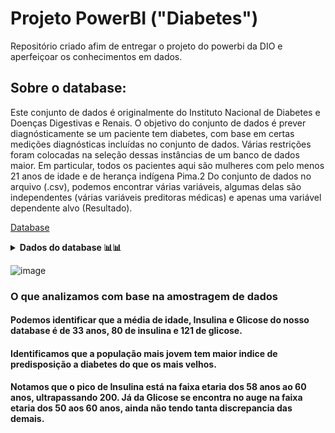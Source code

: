 # Projeto PowerBI ("Diabetes")

Repositório criado afim de entregar o projeto do powerbi da DIO e aperfeiçoar os conhecimentos em dados.

## Sobre o database: 

Este conjunto de dados é originalmente do Instituto Nacional de Diabetes e Doenças Digestivas e Renais. O objetivo do conjunto de dados é prever diagnósticamente se um paciente tem diabetes,
com base em certas medições diagnósticas incluídas no conjunto de dados. Várias restrições foram colocadas
na seleção dessas instâncias de um banco de dados maior. Em particular, todos os pacientes aqui são mulheres
com pelo menos 21 anos de idade e de herança indígena Pima.2
Do conjunto de dados no arquivo (.csv), podemos encontrar várias variáveis, algumas delas são independentes
(várias variáveis ​​preditoras médicas) e apenas uma variável dependente alvo (Resultado).

[Database](https://www.kaggle.com/datasets/akshaydattatraykhare/diabetes-dataset?resource=download)

<details>

<summary><strong>Dados do database 📊📊</strong></summary>

| Colunas  | Informações |
| :---: | :---: |
| Pregnancies  | To express the Number of pregnancies  |
| Glucose  | To express the Glucose level in blood  |
| BloodPressure  | To express the Blood pressure measurement  |
| SkinThickness  | To express the thickness of the skin  |
| Insulin  | To express the Insulin level in blood  |
| BMI  | To express the Body mass index |
| DiabetesPedigreeFunction  | To express the Diabetes percentage |
| Age  |To express the age  |
| Outcome  | To express the final result 1 is Yes and 0 is No  |

</details>




![image](https://github.com/user-attachments/assets/36e81dab-ffbe-48d6-a19e-7f9790a81176)

### O que analizamos com base na amostragem de dados

#### Podemos identificar que a média de idade, Insulina e Glicose do nosso database é de 33 anos, 80 de insulina e 121 de glicose. 

#### Identificamos que a população mais jovem  tem maior indice de predisposição a diabetes do que os mais velhos.

#### Notamos que o pico de Insulina está na faixa etaria dos 58 anos ao 60 anos, ultrapassando 200. Já da Glicose se encontra no auge na faixa etaria dos 50 aos 60 anos, ainda não tendo tanta discrepancia das demais.
